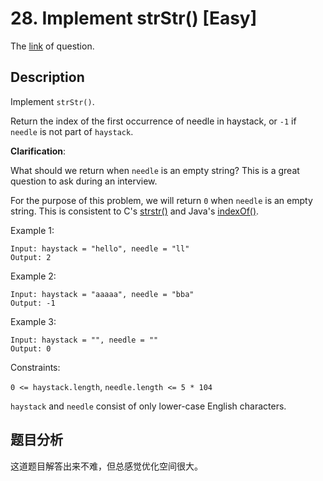 # 28. Implement strStr() [Easy]

The [link](https://leetcode.com/problems/implement-strstr/) of question.

## Description

Implement `strStr()`.

Return the index of the first occurrence of needle in haystack, or `-1` if `needle` is not part of `haystack`.

**Clarification**:

What should we return when `needle` is an empty string? This is a great question to ask during an interview.

For the purpose of this problem, we will return `0` when `needle` is an empty string. This is consistent to C's [strstr()](http://www.cplusplus.com/reference/cstring/strstr/) and Java's [indexOf()](https://docs.oracle.com/javase/7/docs/api/java/lang/String.html#indexOf(java.lang.String)).

Example 1:
```
Input: haystack = "hello", needle = "ll"
Output: 2
```

Example 2:
```
Input: haystack = "aaaaa", needle = "bba"
Output: -1
```

Example 3:
```
Input: haystack = "", needle = ""
Output: 0
```

Constraints:

`0 <= haystack.length`, `needle.length <= 5 * 104`

`haystack` and `needle` consist of only lower-case English characters.

## 题目分析

<!-- todo -->

这道题目解答出来不难，但总感觉优化空间很大。